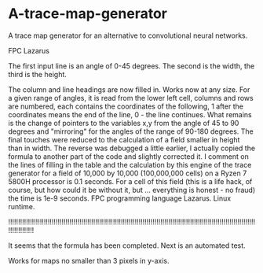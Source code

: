 # A-trace-map-generator
A trace map generator for an alternative to convolutional neural networks.


FPC Lazarus

The first input line is an angle of 0-45 degrees.
The second is the width, the third is the height.


The column and line headings are now filled in.
Works now at any size.
For a given range of angles, it is read from the lower left cell, columns and rows are numbered, each contains the coordinates of the following, 1 after the coordinates means the end of the line, 0 - the line continues.
What remains is the change of pointers to the variables x,y from the angle of 45 to 90 degrees and "mirroring" for the angles of the range of 90-180 degrees.
The final touches were reduced to the calculation of a field smaller in height than in width. The reverse was debugged a little earlier, I actually copied the formula to another part of the code and slightly corrected it.
I comment on the lines of filling in the table and the calculation by this engine of the trace generator for a field of 10,000 by 10,000 (100,000,000 cells) on a Ryzen 7 5800H processor is 0.1 seconds.
For a cell of this field (this is a life hack, of course, but how could it be without it, but ... everything is honest - no fraud) the time is 1e-9 seconds.
FPC programming language Lazarus.
Linux runtime.


!!!!!!!!!!!!!!!!!!!!!!!!!!!!!!!!!!!!!!!!!!!!!!!!!!!!!!!!!!!!!!!!!!!!!!!!!!!!!!!!!!!!!!!!!!!!!!!!!!!!!!!!!!!!!!!!!!!!!!!!!!!!!!!!!!!!!!!!!!


It seems that the formula has been completed. Next is an automated test.

Works for maps no smaller than 3 pixels in y-axis.
